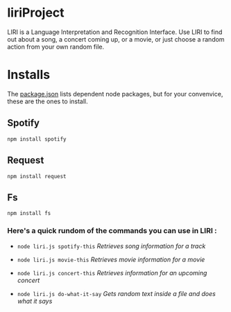 # liriProject

LIRI is a Language Interpretation and Recognition Interface. Use LIRI to find out about a song, a concert coming up, or a movie, or just choose a random action from your own random file.


# Installs
The [package.json](../-liriProject/package.json) lists dependent node packages, but for your convenvice, these are the ones to install.



## Spotify
`npm install spotify`
## Request
`npm install request`
## Fs
`npm install fs`

### Here's a quick rundom of the commands you can use in LIRI : 

- `node liri.js spotify-this`      *Retrieves song information for a track* 

- `node liri.js movie-this`        *Retrieves movie information for a movie*

- `node liri.js concert-this`      *Retrieves information for an upcoming concert*

- `node liri.js do-what-it-say`    *Gets random text inside a file and does what it says*
